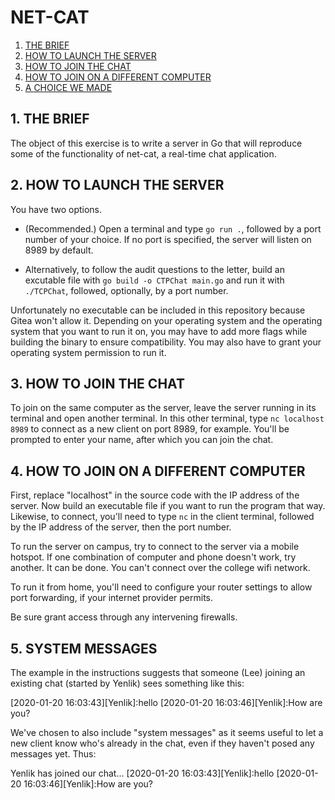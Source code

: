 # NET-CAT

1. [THE BRIEF](#1-the-brief)
2. [HOW TO LAUNCH THE SERVER](#2-how-to-launch-the-server)
3. [HOW TO JOIN THE CHAT](#3-how-to-join-the-chat)
4. [HOW TO JOIN ON A DIFFERENT COMPUTER](#4-how-to-join-on-a-different-computer)
5. [A CHOICE WE MADE](#5-system-messages)

## 1. THE BRIEF

The object of this exercise is to write a server in Go that will reproduce some of the functionality of net-cat, a real-time chat application.

## 2. HOW TO LAUNCH THE SERVER

You have two options.

* (Recommended.) Open a terminal and type `go run .`, followed by a port number of your choice. If no port is specified, the server will listen on 8989 by default.

* Alternatively, to follow the audit questions to the letter, build an excutable file with `go build -o CTPChat main.go` and run it with `./TCPChat`, followed, optionally, by a port number.

Unfortunately no executable can be included in this repository because Gitea won't allow it. Depending on your operating system and the operating system that you want to run it on, you may have to add more flags while building the binary to ensure compatibility. You may also have to grant your operating system permission to run it.

## 3. HOW TO JOIN THE CHAT

To join on the same computer as the server, leave the server running in its terminal and open another terminal. In this other terminal, type `nc localhost 8989` to connect as a new client on port 8989, for example. You'll be prompted to enter your name, after which you can join the chat.

## 4. HOW TO JOIN ON A DIFFERENT COMPUTER

First, replace "localhost" in the source code with the IP address of the server. Now build an executable file if you want to run the program that way. Likewise, to connect, you'll need to type `nc` in the client terminal, followed by the IP address of the server, then the port number.

To run the server on campus, try to connect to the server via a mobile hotspot. If one combination of computer and phone doesn't work, try another. It can be done. You can't connect over the college wifi network.

To run it from home, you'll need to configure your router settings to allow port forwarding, if your internet provider permits.

Be sure grant access through any intervening firewalls.

## 5. SYSTEM MESSAGES

The example in the instructions suggests that someone (Lee) joining an existing chat (started by Yenlik) sees something like this:

[ENTER YOUR NAME]: Lee
[2020-01-20 16:03:43][Yenlik]:hello
[2020-01-20 16:03:46][Yenlik]:How are you?

We've chosen to also include "system messages" as it seems useful to let a new client know who's already in the chat, even if they haven't posed any messages yet. Thus:

[ENTER YOUR NAME]: Lee
Yenlik has joined our chat...
[2020-01-20 16:03:43][Yenlik]:hello
[2020-01-20 16:03:46][Yenlik]:How are you?